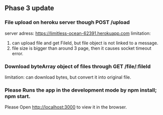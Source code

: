 ## Phase 3 update

### File upload on heroku server though POST /upload 
server adress: https://limitless-ocean-62391.herokuapp.com
limitation: 
1) can upload file and get FileId, but file object is not linked to a message.
2) file size is bigger than around 3 page, then it causes socket timeout error.

### Download byteArray object of files through GET /file/:fileId
limitation: can download bytes, but convert it into original file.

### Please Runs the app in the development mode by npm install; npm start.
Please Open [http://localhost:3000](http://localhost:3000) to view it in the browser.
